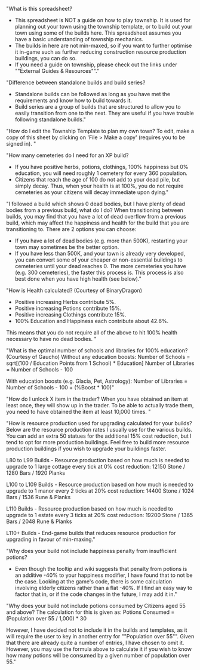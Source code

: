 "What is this spreadsheet?
- This spreadsheet is NOT a guide on how to play township. It is used for planning out your town using the township template, or to build out your town using some of the builds here. This spreadsheet assumes you have a basic understanding of township mechanics. 
- The builds in here are not min-maxed, so if you want to further optimise it in-game such as further reducing construction resource production buildings, you can do so.
- If you need a guide on township, please check out the links under ""External Guides & Resources""."			
			
			
			
			
"Difference between standalone builds and build series?
- Standalone builds can be followed as long as you have met the requirements and know how to build towards it.
- Build series are a group of builds that are structured to allow you to easily transition from one to the next. They are useful if you have trouble following standalone builds."			
			
			
"How do I edit the Township Template to plan my own town?
To edit, make a copy of this sheet by clicking on 'File > Make a copy' (requires you to be signed in).
"			
			
"How many cemeteries do I need for an XP build?
- If you have positive herbs, potions, clothings, 100% happiness but 0% education, you will need roughly 1 cemetery for every 360 population. 
- Citizens that reach the age of 100 do not add to your dead pile, but simply decay. Thus, when your health is at 100%, you do not require cemeteries as your citizens will decay immediate upon dying."			
			
			
			
"I followed a build which shows 0 dead bodies, but I have plenty of dead bodies from a previous build, what do I do?
When transitioning between builds, you may find that you have a lot of dead overflow from a previous build, which may affect the happiness and health for the build that you are transitioning to. There are 2 options you can choose: 
- If you have a lot of dead bodies (e.g. more than 500K), restarting your town may sometimes be the better option.
- If you have less than 500K, and your town is already very developed, you can convert some of your cheaper or non-essential buildings to cemeteries until your dead reaches 0. The more cemeteries you have (e.g. 300 cemeteries), the faster this process is. This process is also best done when you have high health (see below)."			
			
			
			
			
			
"How is Health calculated? (Courtesy of BinaryDragon)
- Positive increasing Herbs contribute 5%.
- Positive increasing Potions contribute 15%.
- Positive increasing Clothings contribute 15%.
- 100% Education and Happiness each contribute about 42.6%.

This means that you do not require all of the above to hit 100% health necessary to have no dead bodies. "			
			
			
			
			
			
"What is the optimal number of schools and libraries for 100% education? (Courtesy of Gaucho)
Without any education boosts:
    Number of Schools = sqrt[(100 / Education Points from 1 School) * Education]
    Number of Libraries = Number of Schools - 100

With education boosts (e.g. Glacia, Pet, Astrology):
    Number of Libraries = Number of Schools - 100 + (%Boost * 100)"			
			
			
			
			
			
			
"How do I unlock X item in the trader?
When you have obtained an item at least once, they will show up in the trader. To be able to actually trade them, you need to have obtained the item at least 10,000 times. 
"			
			
			
"How is resource production used for upgrading calculated for your builds?
Below are the resource production rates I usually use for the various builds. You can add an extra 50 statues for the additional 15% cost reduction, but I tend to opt for more production buildings. Feel free to build more resource production buildings if you wish to upgrade your buildings faster.

L80 to L99 Builds - Resource production based on how much is needed to upgrade to 1 large cottage every tick at 0% cost reduction:
12150 Stone / 1280 Bars / 1920 Planks

L100 to L109 Builds - Resource production based on how much is needed to upgrade to 1 manor every 2 ticks at 20% cost reduction:
14400 Stone / 1024 Bars / 1536 Rune & Planks

L110 Builds - Resource production based on how much is needed to upgrade to 1 estate every 3 ticks at 20% cost reduction:
19200 Stone / 1365 Bars / 2048 Rune & Planks

L110+ Builds - End-game builds that reduces resource production for upgrading in favour of min-maxing."			
			
			
			
			
			
			
			
			
			
			
			
"Why does your build not include happiness penalty from insufficient potions?
- Even though the tooltip and wiki suggests that penalty from potions is an additive -40% to your happiness modifier, I have found that to not be the case. Looking at the game's code, there is some calculation involving elderly citizens rather than a flat -40%. If I find an easy way to factor that in, or if the code changes in the future, I may add it in."			
			
			
"Why does your build not include potions consumed by Citizens aged 55 and above?
The calculation for this is given as:
Potions Consumed = (Population over 55 / 1,000) * 30

However, I have decided not to include it in the builds and templates, as it will require the user to key in another entry for ""Population over 55"". Given that there are already quite a number of entries, I have chosen to omit it. However, you may use the formula above to calculate it if you wish to know how many potions will be consumed by a given number of population over 55."			
			
			
			
			
